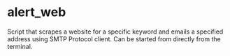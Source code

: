 # alert_web
Script that scrapes a website for a specific keyword and emails a specified address using SMTP Protocol client. Can be started from directly from the terminal.
